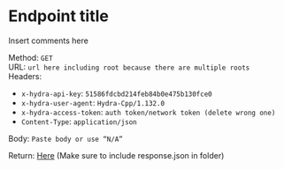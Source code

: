 # Endpoint title

Insert comments here

Method: `GET`  
URL: `url here including root because there are multiple roots`  
Headers:
 - `x-hydra-api-key`: `51586fdcbd214feb84b0e475b130fce0`
 - `x-hydra-user-agent`: `Hydra-Cpp/1.132.0`
 - `x-hydra-access-token`: `auth token/network token (delete wrong one)`
 - `Content-Type`: `application/json`

Body: `Paste body or use “N/A”`

Return: [Here](response.json) (Make sure to include response.json in folder)